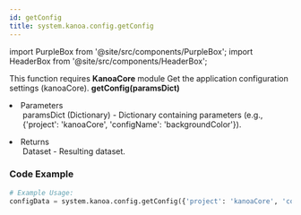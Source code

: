 ```yaml
---
id: getConfig
title: system.kanoa.config.getConfig
---
```


import PurpleBox from '@site/src/components/PurpleBox';
import HeaderBox from '@site/src/components/HeaderBox';

<PurpleBox>This function requires <b>KanoaCore</b> module</PurpleBox>
<HeaderBox header="Description">Get the application configuration settings (kanoaCore).</HeaderBox>
<HeaderBox header="Syntax">
    <b>getConfig(paramsDict)</b>
    <li>Parameters <br />
        <ul>paramsDict (Dictionary) - Dictionary containing parameters (e.g., &#123;'project': 'kanoaCore', 'configName': 'backgroundColor'}).</ul>
    </li>
    <li>Returns <br />
        <ul>Dataset - Resulting dataset.</ul>
    </li>
</HeaderBox>

### Code Example

```python
# Example Usage:
configData = system.kanoa.config.getConfig({'project': 'kanoaCore', 'configName': 'backgroundColor'})

```